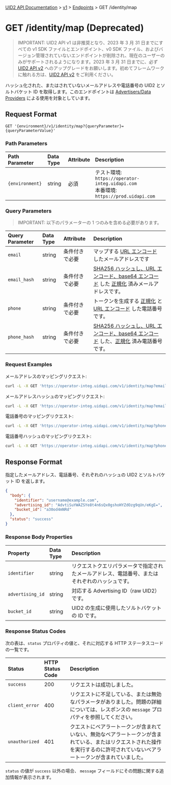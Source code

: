 [UID2 API Documentation](../../README.md) > [v1](../README.md) > [Endpoints](./README.md) > GET /identity/map

# GET /identity/map (Deprecated)

> IMPORTANT: UID2 API v1 は非推奨となり、2023 年 3 月 31 日までにすべての v1 SDK ファイルとエンドポイント、v0 SDK ファイル、およびバージョン管理されていないエンドポイントが削除され、現在のユーザーのみがサポートされるようになります。2023 年 3 月 31 日までに、必ず [UID2 API v2](../../v2/upgrade/upgrade-guide.md) へのアップグレードをお願いします。初めてフレームワークに触れる方は、[UID2 API v2](../../v2/README.md) をご利用ください。

ハッシュ化された、またはされていないメールアドレスや電話番号の UID2 とソルトバケット ID を取得します。このエンドポイントは [Advertisers/Data Providers](../guides/advertiser-dataprovider-guide.md) による使用を対象としています。

## Request Format

`GET '{environment}/v1/identity/map?{queryParameter}={queryParameterValue}'`

### Path Parameters

| Path Parameter  | Data Type | Attribute | Description                                                                             |
| :-------------- | :-------- | :-------- | :-------------------------------------------------------------------------------------- |
| `{environment}` | string    | 必須      | テスト環境: `https://operator-integ.uidapi.com`<br/>本番環境: `https://prod.uidapi.com` |

### Query Parameters

> IMPORTANT: 以下のパラメーターの 1 つのみを含める必要があります。

| Query Parameter | Data Type | Attribute      | Description                                                                                                                                                                             |
| :-------------- | :-------- | :------------- | :-------------------------------------------------------------------------------------------------------------------------------------------------------------------------------------- |
| `email`         | string    | 条件付きで必要 | マップする [URL エンコード](../README.md#query-parameter-value-encoding) したメールアドレスです                                                                                         |
| `email_hash`    | string    | 条件付きで必要 | [SHA256 ハッシュし、URL エンコード、base64 エンコード](../../README.md#email-address-hash-encoding) した [正規化](../../README.md#email-address-normalization) 済みメールアドレスです。 |
| `phone`         | string    | 条件付きで必要 | トークンを生成する [正規化](../../README.md#phone-number-normalization) と [URL エンコード](../../README.md#query-parameter-value-encoding) した電話番号です。                          |
| `phone_hash`    | string    | 条件付きで必要 | [SHA256 ハッシュし、URL エンコード、base64 エンコード](../../README.md#phone-number-hash-encoding) した、[正規化](../../README.md#phone-number-normalization) 済み電話番号です。        |

### Request Examples

メールアドレスのマッピングリクエスト:

```sh
curl -L -X GET 'https://operator-integ.uidapi.com/v1/identity/map?email=username@example.com' -H 'Authorization: Bearer YourTokenBV3tua4BXNw+HVUFpxLlGy8nWN6mtgMlIk='
```

メールアドレスハッシュのマッピングリクエスト:

```sh
curl -L -X GET 'https://operator-integ.uidapi.com/v1/identity/map?email_hash=eVvLS%2FVg%2BYZ6%2Bz3i0NOpSXYyQAfEXqCZ7BTpAjFUBUc%3D' -H 'Authorization: Bearer YourTokenBV3tua4BXNw+HVUFpxLlGy8nWN6mtgMlIk='
```

電話番号のマッピングリクエスト:

```sh
curl -L -X GET 'https://operator-integ.uidapi.com/v1/identity/map?phone=%2B1111111111' -H 'Authorization: Bearer YourTokenBV3tua4BXNw+HVUFpxLlGy8nWN6mtgMlIk='
```

電話番号ハッシュのマッピングリクエスト:

```sh
curl -L -X GET 'https://operator-integ.uidapi.com/v1/identity/map?phone_hash=eVvLS%2FVg%2BYZ6%2Bz3i0NOpSXYyQAfEXqCZ7BTpAjFUBUc%3D' -H 'Authorization: Bearer YourTokenBV3tua4BXNw+HVUFpxLlGy8nWN6mtgMlIk='
```

## Response Format

指定したメールアドレス、電話番号、それぞれのハッシュの UID2 とソルトバケット ID を返します。

```json
{
  "body": {
    "identifier": "username@example.com",
    "advertising_id": "AdvtiSuYWAZSYe8t4n6sQx0gshoHYZdOzg9qUn/eKgE=",
    "bucket_id": "a30od4mNRd"
  },
  "status": "success"
}
```

### Response Body Properties

| Property         | Data Type | Description                                                                                    |
| :--------------- | :-------- | :--------------------------------------------------------------------------------------------- |
| `identifier`     | string    | リクエストクエリパラメータで指定されたメールアドレス、電話番号、またはそれぞれのハッシュです。 |
| `advertising_id` | string    | 対応する Advertising ID（raw UID2）です。                                                      |
| `bucket_id`      | string    | UID2 の生成に使用したソルトバケットの ID です。                                                |

### Response Status Codes

次の表は、`status` プロパティの値と、それに対応する HTTP ステータスコードの一覧です。

| Status         | HTTP Status Code | Description                                                                                                                                                                    |
| :------------- | :--------------- | :----------------------------------------------------------------------------------------------------------------------------------------------------------------------------- |
| `success`      | 200              | リクエストは成功しました。                                                                                                                                                     |
| `client_error` | 400              | リクエストに不足している、または無効なパラメータがありました。問題の詳細については、レスポンスの `message` プロパティを参照してください。                                      |
| `unauthorized` | 401              | クエストにベアラートークンが含まれていない、無効なベアラートークンが含まれている、またはリクエストされた操作を実行するのに許可されていないベアラートークンが含まれていました。 |

`status` の値が `success` 以外の場合、 `message` フィールドにその問題に関する追加情報が表示されます。
